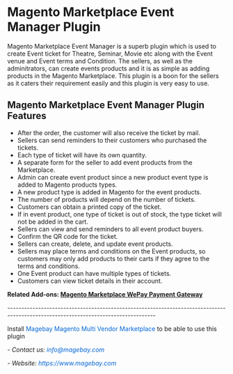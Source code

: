 <h1>Magento Marketplace Event Manager Plugin</h1>

<p>Magento Marketplace Event Manager is a superb plugin which is used to create Event ticket for Theatre, Seminar, Movie etc along with the Event venue and Event terms and Condition. The sellers, as well as the adminitrators, can create events products and it is as simple as adding products in the Magento Marketplace. This plugin is a boon for the sellers as it caters their requirement easily and this plugin is very easy to use.</p>

<h2>Magento Marketplace Event Manager Plugin Features</h2>

<ul>
	<li>After the order, the customer will also receive the ticket by mail.</li>
	<li>Sellers can send reminders to their customers who purchased the tickets.</li>
	<li>Each type of ticket will have its own quantity.</li>
	<li>A separate form for the seller to add event products from the Marketplace.</li>
	<li>Admin can create event product since a new product event type is added to Magento products types.</li>
	<li>A new product type is added in Magento for the event products.</li>
	<li>The number of products will depend on the number of tickets.</li>
	<li>Customers can obtain a printed copy of the ticket.</li>
	<li>If in event product, one type of ticket is out of stock, the type ticket will not be added in the cart.</li>
	<li>Sellers can view and send reminders to all event product buyers.</li>
	<li>Confirm the QR code for the ticket.</li>
	<li>Sellers can create, delete, and update event products.</li>
	<li>Sellers may place terms and conditions on the Event products, so customers may only add products to their carts if they agree to the terms and conditions.</li>
	<li>One Event product can have multiple types of tickets.</li>
	<li>Customers can view ticket details in their account.</li>
</ul>

<p><strong>Related Add-ons:&nbsp;<a href="https://github.com/magebaycom/magento-marketplace-wepay-payment-gateway">Magento Marketplace WePay Payment Gateway</a></strong></p>

<p>-----------------------------------------------------------------------------------------------------------------------------------</p>

<p>Install&nbsp;<a href="https://www.magebay.com/magento-multi-vendor-marketplace-extension" style="box-sizing: border-box; background-color: transparent; color: rgb(3, 102, 214); text-decoration-line: none;">Magebay Magento Multi Vendor Marketplace</a>&nbsp;to be able to use this plugin</p>

<p><em>- Contact&nbsp;us:&nbsp;<a href="mailto:info@magebay.com" style="box-sizing: border-box; background-color: transparent; color: rgb(3, 102, 214); text-decoration-line: none;">info@magebay.com</a></em></p>

<p><em>- Website:&nbsp;<a href="https://www.magebay.com/" style="box-sizing: border-box; background-color: transparent; color: rgb(3, 102, 214); text-decoration-line: none;">https://www.magebay.com</a></em></p>

